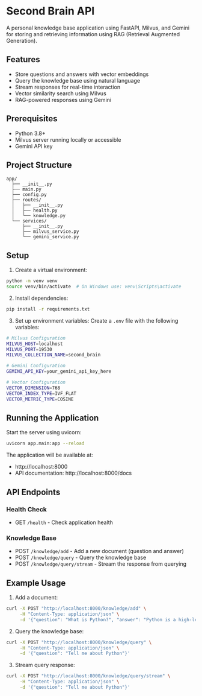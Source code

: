 # Second Brain API

A personal knowledge base application using FastAPI, Milvus, and Gemini for storing and retrieving information using RAG (Retrieval Augmented Generation).

## Features

- Store questions and answers with vector embeddings
- Query the knowledge base using natural language
- Stream responses for real-time interaction
- Vector similarity search using Milvus
- RAG-powered responses using Gemini

## Prerequisites

- Python 3.8+
- Milvus server running locally or accessible
- Gemini API key

## Project Structure

```
app/
  ├── __init__.py
  ├── main.py
  ├── config.py
  ├── routes/
  │   ├── __init__.py
  │   ├── health.py
  │   └── knowledge.py
  └── services/
      ├── __init__.py
      ├── milvus_service.py
      └── gemini_service.py
```

## Setup

1. Create a virtual environment:
```bash
python -m venv venv
source venv/bin/activate  # On Windows use: venv\Scripts\activate
```

2. Install dependencies:
```bash
pip install -r requirements.txt
```

3. Set up environment variables:
Create a `.env` file with the following variables:
```bash
# Milvus Configuration
MILVUS_HOST=localhost
MILVUS_PORT=19530
MILVUS_COLLECTION_NAME=second_brain

# Gemini Configuration
GEMINI_API_KEY=your_gemini_api_key_here

# Vector Configuration
VECTOR_DIMENSION=768
VECTOR_INDEX_TYPE=IVF_FLAT
VECTOR_METRIC_TYPE=COSINE
```

## Running the Application

Start the server using uvicorn:
```bash
uvicorn app.main:app --reload
```

The application will be available at:
- http://localhost:8000
- API documentation: http://localhost:8000/docs

## API Endpoints

### Health Check
- GET `/health` - Check application health

### Knowledge Base
- POST `/knowledge/add` - Add a new document (question and answer)
- POST `/knowledge/query` - Query the knowledge base
- POST `/knowledge/query/stream` - Stream the response from querying

## Example Usage

1. Add a document:
```bash
curl -X POST "http://localhost:8000/knowledge/add" \
     -H "Content-Type: application/json" \
     -d '{"question": "What is Python?", "answer": "Python is a high-level programming language..."}'
```

2. Query the knowledge base:
```bash
curl -X POST "http://localhost:8000/knowledge/query" \
     -H "Content-Type: application/json" \
     -d '{"question": "Tell me about Python"}'
```

3. Stream query response:
```bash
curl -X POST "http://localhost:8000/knowledge/query/stream" \
     -H "Content-Type: application/json" \
     -d '{"question": "Tell me about Python"}'
``` 